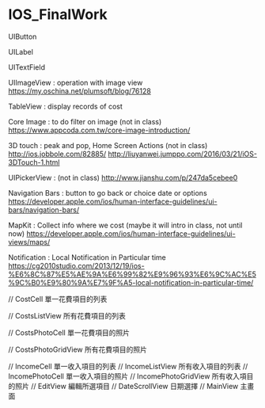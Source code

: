 # IOS_FinalWork

UIButton

UILabel

UITextField


UIImageView : operation with image view 
https://my.oschina.net/plumsoft/blog/76128

TableView : display records of cost

Core Image : to do filter on image (not in class)
https://www.appcoda.com.tw/core-image-introduction/



3D touch : peak and pop, Home Screen Actions (not in class)
http://ios.jobbole.com/82885/
http://liuyanwei.jumppo.com/2016/03/21/iOS-3DTouch-1.html


UIPickerView : (not in class)
http://www.jianshu.com/p/247da5cebee0

Navigation Bars : button to go back or choice date or options
https://developer.apple.com/ios/human-interface-guidelines/ui-bars/navigation-bars/

MapKit : Collect info where we cost (maybe it will intro in class, not until now)
https://developer.apple.com/ios/human-interface-guidelines/ui-views/maps/

Notification : Local Notification in Particular time
https://cg2010studio.com/2013/12/19/ios-%E6%8C%87%E5%AE%9A%E6%99%82%E9%96%93%E6%9C%AC%E5%9C%B0%E9%80%9A%E7%9F%A5-local-notification-in-particular-time/


// CostCell 單一花費項目的列表 

// CostsListView 所有花費項目的列表

// CostsPhotoCell 單一花費項目的照片

// CostsPhotoGridView 所有花費項目的照片

// IncomeCell 單一收入項目的列表
// IncomeListView 所有收入項目的列表
// IncomePhotoCell 單一收入項目的照片
// IncomePhotoGridView 所有收入項目的照片
// EditView 編輯所選項目
// DateScrollView 日期選擇
// MainView 主畫面
